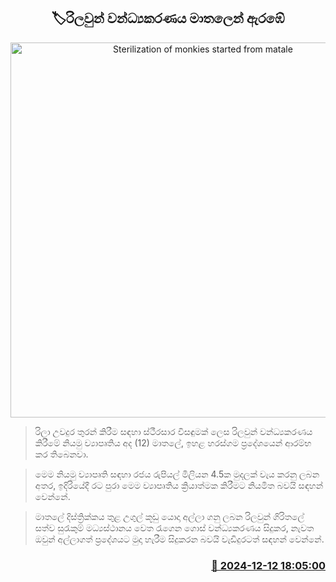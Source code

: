 <p align='center'><b><h2 align='center' title='Sterilization of monkies started from matale'>🏷රිලවුන් වන්ධ්‍යකරණය මාතලෙන් ඇරඹේ</h2></b></p>
<p align='center'><img src='https://helakuru.sgp1.cdn.digitaloceanspaces.com/esana/images/lib/rilava-nn-archived.jpg' width='600' alt='Sterilization of monkies started from matale'></p>

> රිලා උවදුර තුරන් කිරීම සඳහා ස්ථීරසාර විසඳුමක් ලෙස රිලවුන් වන්ධ්‍යකරණය කිරීමේ නියමු ව්‍යාපෘතිය අද (12) මාතලේ, ඉහළ හරස්ගම ප්‍රදේශයෙන් ආරම්භ කර තිබෙනවා.

> මෙම නියමු ව්‍යාපෘති සඳහා රජය රුපියල් මිලියන 4.5ක මුදලක් වැය කරනු ලබන අතර, ඉදිරියේදී රට පුරා මෙම ව්‍යාපෘතිය ක්‍රියාත්මක කිරීමට නියමිත බවයි සඳහන් වෙන්නේ.

> මාතලේ දිස්ත්‍රික්කය තුළ උගුල් කූඩු යොදා අල්ලා ගනු ලබන රිලවුන් ගිරිතලේ සත්ව සුරැකුම් මධ්‍යස්ථානය වෙත රැගෙන ගොස් වන්ධ්‍යකරණය සිදුකර, නැවත ඔවුන් අල්ලාගත් ප්‍රදේශයට මුදා හැරීම සිදුකරන බවයි වැඩිදුරටත් සඳහන් වෙන්නේ.



<h3 align='right'><a href='https://www.helakuru.lk/esana/p/105863/'>📅 2024-12-12 18:05:00</a></h3>
